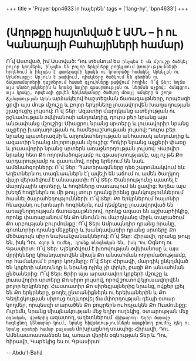 +++
title = 'Prayer bpn4633 in հայերեն'
tags = ['lang-hy', 'bpn4633']
+++
# (Աղոթքը հայտնված է ԱՄՆ – ի ու Կանադայի Բահայիների համար)

Ո՜վ Աստված, իմ Աստված: Դու տեսնում ես` ինչպես է սև մշուշը ծածկել բոլոր կողմերն, ինչպես են բոլոր երկրները բոցկլտում խռովությունների հրդեհում և ինչպես է պատերազմի կրակն ու կոտորածը համակել Արևելքն ու Արևմուտքը: Արյուն է թափվում, դիակները ծածկում են գետինն ու ճակատամարտերի դաշտերում հատած գլուխները թափվում հողին:
	Ո՜վ Տեր: Խղճա այս անտեղյակներին և նրանց նայիր գթասրտության ու ներման աչքով: Հանգցրու այս կրակը, որպեսզի ցրվեն երկնակամարը ծածկող մռայլ ամպերը և շողա Ճշմարտության Արևն` արձակելով հաշտեցման ճառագայթները, որպեսզի ցրվի այս մութ մշուշը և բոլոր երկրները լուսավորվեն խաղաղության շլացուցիչ լույսով:
	Ո՜վ Տեր: Ազատիր մարդկանց ատելության ու թշնամության օվկիանոսի անդունդից, դուրս բեր նրանց այս անթափանց մշուշից: Միացրու նրանց սրտերը և լուսավորիր նրանց աչքերը խաղաղության ու համերաշխության լույսով: Դուրս բեր նրանց պատերազմի և արյունահեղության անհատակ անդունդից և ազատիր նրանց մոլորության մշուշից: Պոկիր նրանց աչքերի փառը և լուսավորիր նրանց սրտերն առաջնորդության լույսով: Վարվիր նրանց հետ Քո ողորմածությամբ ու գթասրտությամբ, այլ ոչ թե Քո արդարությամբ ու ցասումով, որից երերում են նաև ամենահզորները:
	Ո՜վ Տեր: Պատերազմները դեռ շարունակվում են: Աղետներն ու տագնապներն է՛լ ավելի են աճում ու ամեն ծաղկող վայր վերածվում է անապատի:
	Ո՜վ Տեր: Ծանրությունը պատել է մարդկային սրտերը, և հոգիները տառապում են ցավից: Խղճա այս խեղճ հոգիներն ու մի թույլ տուր դրանց իրենց ցանկություններում հասնել ծայրահեղությունների:
	Ո՜վ Տեր: Քո երկրներում հայտնիր հնազանդ ու խոնարհ հոգիներն, ում դեմքերը լուսավորված են առաջնորդության ճառագայթներով, որոնք ազատ են աշխարհիկից, որոնք փառաբանում են Քո Անունն ու մարդկանց միջև տարածում Քո սրբության բուրմունքը:
	Ո՜վ Տեր: Ամրապնդիր դրանց իրանը, գոտևորիր դրանց մեջքերը և խանդավառիր դրանց սրտերը Քո մեծագույն սիրո նախանշանակներով:
	Ո՜վ Տեր: Հիրավի, դրանք թույլ են, իսկ Դու` Հզոր և Ուժեղ, դրանք անօգնական են, իսկ Դու` Օգնող ու Գթասիրտ:
	Ո՜վ Տեր: Ալեկոծվում է խռովության օվկիանոսը և այս մրրիկները կհանդարտվեն միայն Քո անսահման ողորմածությամբ, որ համակում է բոլոր կողմերը:
	Ո՜վ Տեր: Հիրավի, մարդիկ ընկղմված են կրքերի անդունդը և նրանց ոչինչ չի փրկի, բացի Քո անսահման ընծաներից:
	Ո՜վ Տեր: Ցրիր այս արատավոր կրքերի մշուշը և լուսավորիր սրտերը Քո սիրո լույսով, որով շուտով կլուսավորվեն բոլոր երկրները: Հաստատիր Քո սիրեցյալներից նրանց, ովքեր լքել են Քո երկրները, թողել ընտանիքներն ու երեխաներին և Քո Գեղեցկության սիրուց ուղևորվել ճամփորդության դեպի օտար կողմեր, որպեսզի տարածեն Քո բույրերն ու հռչակեն Քո Ուսմունքը: Ուրեմն, նրանց միայնակության մեջ եղիր ուղեկից, օտարության մեջ` օգնական, վշտերից` ազատող, աղետներում` մխիթարող: Եղիր ծարավը հագեցնող կենսարար կում, նրանց հիվանդություններն ապաքինող բուժիչ դեղ ու նրանց սրտերի համար բալասան` մոխրացնող տապից:
	Հիրավի, Դու Ամենաառատաձեռն ես, առատ վերին օգնության Տեր և Դու, հիրավի, Կարեկից ես ու Գթասիրտ:

-- Abdu'l-Bahá
